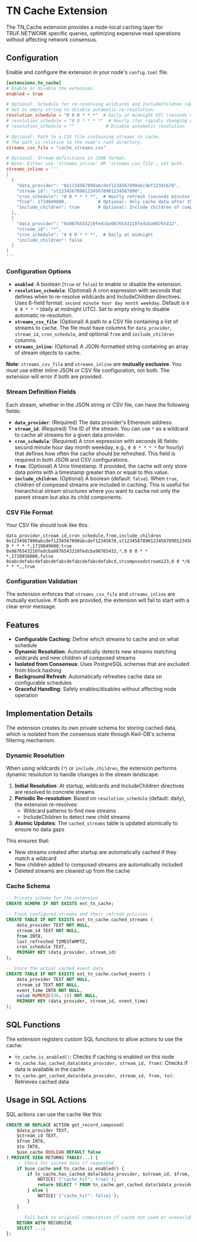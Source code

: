 # TN Cache Extension

The TN_Cache extension provides a node-local caching layer for TRUF.NETWORK specific queries, optimizing expensive read operations without affecting network consensus.

## Configuration

Enable and configure the extension in your node's `config.toml` file.

```toml
[extensions.tn_cache]
# Enable or disable the extension.
enabled = true

# Optional: Schedule for re-resolving wildcards and IncludeChildren (default: daily at midnight)
# Set to empty string to disable automatic re-resolution
resolution_schedule = "0 0 0 * * *"  # Daily at midnight UTC (seconds minutes hours day month weekday)
# resolution_schedule = "0 0 * * * *"  # Hourly (for rapidly changing environments)
# resolution_schedule = ""            # Disable automatic resolution

# Optional: Path to a CSV file containing streams to cache.
# The path is relative to the node's root directory.
streams_csv_file = "cache_streams.csv"

# Optional: Stream definitions in JSON format.
# Note: Either use 'streams_inline' OR 'streams_csv_file', not both.
streams_inline = '''
[
  {
    "data_provider": "0x1234567890abcdef1234567890abcdef12345678",
    "stream_id": "st123456789012345678901234567890",
    "cron_schedule": "0 0 * * * *",  # Hourly refresh (seconds minutes hours day month weekday)
    "from": 1719849600,            # Optional: Only cache data after this timestamp
    "include_children": true       # Optional: Include children of composed streams (default: false)
  },
  {
    "data_provider": "0x9876543210fedcba9876543210fedcba98765432",
    "stream_id": "*",
    "cron_schedule": "0 0 0 * * *",  # Daily at midnight
    "include_children": false
  }
]
'''
```

### Configuration Options

-   **`enabled`**: A boolean (`true` or `false`) to enable or disable the extension.
-   **`resolution_schedule`**: (Optional) A cron expression with seconds that defines when to re-resolve wildcards and IncludeChildren directives. Uses 6-field format: `second minute hour day month weekday`. Default is `0 0 0 * * *` (daily at midnight UTC). Set to empty string to disable automatic re-resolution.
-   **`streams_csv_file`**: (Optional) A path to a CSV file containing a list of streams to cache. The file must have columns for `data_provider`, `stream_id`, `cron_schedule`, and optional `from` and `include_children` columns.
-   **`streams_inline`**: (Optional) A JSON-formatted string containing an array of stream objects to cache.

**Note**: `streams_csv_file` and `streams_inline` are **mutually exclusive**. You must use either inline JSON or CSV file configuration, not both. The extension will error if both are provided.

### Stream Definition Fields

Each stream, whether in the JSON string or CSV file, can have the following fields:

-   **`data_provider`**: (Required) The data provider's Ethereum address.
-   **`stream_id`**: (Required) The ID of the stream. You can use `*` as a wildcard to cache all streams for a given data provider.
-   **`cron_schedule`**: (Required) A cron expression with seconds (6 fields: second minute hour day month weekday, e.g., `0 0 * * * *` for hourly) that defines how often the cache should be refreshed. This field is required in both JSON and CSV configurations.
-   **`from`**: (Optional) A Unix timestamp. If provided, the cache will only store data points with a timestamp greater than or equal to this value.
-   **`include_children`**: (Optional) A boolean (default: `false`). When `true`, children of composed streams are included in caching. This is useful for hierarchical stream structures where you want to cache not only the parent stream but also its child components.

### CSV File Format

Your CSV file should look like this:

```csv
data_provider,stream_id,cron_schedule,from,include_children
0x1234567890abcdef1234567890abcdef12345678,st123456789012345678901234567890,0 0 * * * *,1719849600,true
0x9876543210fedcba9876543210fedcba98765432,*,0 0 0 * * *,1719936000,false
0xabcdefabcdefabcdefabcdefabcdefabcdefabcd,stcomposedstream123,0 0 */6 * * *,,true
```

### Configuration Validation

The extension enforces that `streams_csv_file` and `streams_inline` are mutually exclusive. If both are provided, the extension will fail to start with a clear error message.

## Features

- **Configurable Caching**: Define which streams to cache and on what schedule
- **Dynamic Resolution**: Automatically detects new streams matching wildcards and new children of composed streams
- **Isolated from Consensus**: Uses PostgreSQL schemas that are excluded from block hashing
- **Background Refresh**: Automatically refreshes cache data on configurable schedules
- **Graceful Handling**: Safely enables/disables without affecting node operation

## Implementation Details

The extension creates its own private schema for storing cached data, which is isolated from the consensus state through Kwil-DB's schema filtering mechanism.

### Dynamic Resolution

When using wildcards (`*`) or `include_children`, the extension performs dynamic resolution to handle changes in the stream landscape:

1. **Initial Resolution**: At startup, wildcards and IncludeChildren directives are resolved to concrete streams
2. **Periodic Re-resolution**: Based on `resolution_schedule` (default: daily), the extension re-resolves:
   - Wildcard patterns to find new streams
   - IncludeChildren to detect new child streams
3. **Atomic Updates**: The `cached_streams` table is updated atomically to ensure no data gaps

This ensures that:
- New streams created after startup are automatically cached if they match a wildcard
- New children added to composed streams are automatically included
- Deleted streams are cleaned up from the cache

### Cache Schema

```sql
-- Private schema for the extension
CREATE SCHEMA IF NOT EXISTS ext_tn_cache;

-- Track configured streams and their refresh policies
CREATE TABLE IF NOT EXISTS ext_tn_cache.cached_streams (
    data_provider TEXT NOT NULL,
    stream_id TEXT NOT NULL,
    from INT8,
    last_refreshed TIMESTAMPTZ,
    cron_schedule TEXT,
    PRIMARY KEY (data_provider, stream_id)
);

-- Store the actual cached event data
CREATE TABLE IF NOT EXISTS ext_tn_cache.cached_events (
    data_provider TEXT NOT NULL,
    stream_id TEXT NOT NULL,
    event_time INT8 NOT NULL,
    value NUMERIC(36, 18) NOT NULL,
    PRIMARY KEY (data_provider, stream_id, event_time)
);
```

## SQL Functions

The extension registers custom SQL functions to allow actions to use the cache:

- `tn_cache.is_enabled()`: Checks if caching is enabled on this node
- `tn_cache.has_cached_data(data_provider, stream_id, from)`: Checks if data is available in the cache
- `tn_cache.get_cached_data(data_provider, stream_id, from, to)`: Retrieves cached data

## Usage in SQL Actions

SQL actions can use the cache like this:

```sql
CREATE OR REPLACE ACTION get_record_composed(
    $data_provider TEXT,
    $stream_id TEXT,
    $from INT8,
    $to INT8,
    $use_cache BOOLEAN DEFAULT false
) PRIVATE VIEW RETURNS TABLE(...) {
    -- Check for cached data if requested
    if $use_cache and tn_cache.is_enabled() {
        if tn_cache.has_cached_data($data_provider, $stream_id, $from, $to) {
            NOTICE('{"cache_hit": true}');
            return SELECT * FROM tn_cache.get_cached_data($data_provider, $stream_id, $from, $to);
        } else {
            NOTICE('{"cache_hit": false}');
        }
    }

    -- Fall back to original computation if cache not used or unavailable
    RETURN WITH RECURSIVE
    SELECT ...;
};
``` 
